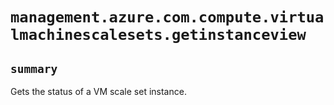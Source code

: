 # `management.azure.com.compute.virtualmachinescalesets.getinstanceview`

## `summary`
Gets the status of a VM scale set instance.


